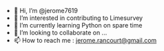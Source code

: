 - 👋 Hi, I’m @jerome7619
- 👀 I’m interested in contributing to Limesurvey
- 🌱 I’m currently learning Python on spare time
- 💞️ I’m looking to collaborate on ...
- 📫 How to reach me : jerome.rancourt@gmail.com

<!---
jerome7619/jerome7619 is a ✨ special ✨ repository because its `README.md` (this file) appears on your GitHub profile.
You can click the Preview link to take a look at your changes.
--->
